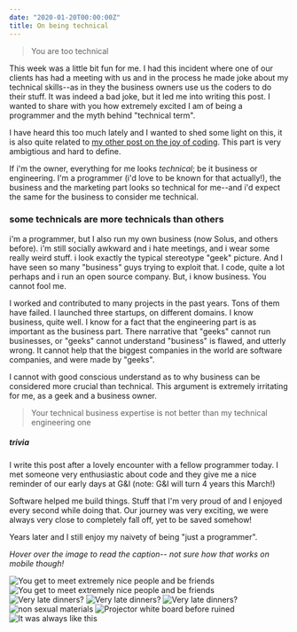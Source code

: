 ```yaml
---
date: "2020-01-20T00:00:00Z"
title: On being technical
---
```


> You are too technical

This week was a little bit fun for me. I had this incident where one of our clients has had a meeting with us and in the process he made joke about my technical skills--as in they the business owners use us the coders to do their stuff. It was indeed a bad joke, but it led me into writing this post. I wanted to share with you how extremely excited I am of being a programmer and the myth behind "technical term".

I have heard this too much lately and I wanted to shed some light on this, it is also quite related to [my other post on the joy of coding](/2020/01/04/on-the-joy-of-coding.html). This part is very ambigtious and hard to define.

If i'm the owner, everything for me looks _technical_; be it business or engineering. I'm a programmer (i'd love to be known for that actually!), the business and the marketing part looks so technical for me--and i'd expect the same for the business to consider me technical.

### some technicals are more technicals than others

i'm a programmer, but I also run my own business (now Solus, and others before). i'm still socially awkward and i hate meetings, and i wear some really weird stuff. i look exactly the typical stereotype "geek" picture. And I have seen so many "business" guys trying to exploit that.
I code, quite a lot perhaps and i run an open source company. But, i know business. You cannot fool me.

I worked and contributed to many projects in the past years. Tons of them have failed. I launched three startups, on different domains. I know business, quite well. I know for a fact that the engineering part is as important as the business part. There narrative that "geeks" cannot run businesses, or "geeks" cannot understand "business" is flawed, and utterly wrong. It cannot help that the biggest companies in the world are software companies, and were made by "geeks".

I cannot with good conscious understand as to why business can be considered more crucial than technical. This argument is extremely irritating for me, as a geek and a business owner.

> Your technical business expertise is not better than my technical engineering one

##### trivia

I write this post after a lovely encounter with a fellow programmer today. I met someone very enthusiastic about code and they give me a nice reminder of our early days at G&I (note: G&I will turn 4 years this March!)

Software helped me build things. Stuff that I'm very proud of and I enjoyed every second while doing that. Our journey was very exciting, we were always very close to completely fall off, yet to be saved somehow!

Years later and I still enjoy my naivety of being "just a programmer".

_Hover over the image to read the caption-- not sure how that works on mobile though!_

![You get to meet extremely nice people and be friends](/assets/1.webp "You get to meet extremely nice people and be friends")
![You get to meet extremely nice people and be friends](/assets/2.webp "You get to meet extremely nice people and be friends")
![Very late dinners?](/assets/3.webp "Very late dinners! Yeah, sign me in!")
![Very late dinners?](/assets/4.webp "Very late dinners! Yeah, sign me in!")
![Very late dinners?](/assets/5.webp "This was supposed to be شعيرية. Salamon loved it though! He ate the whole plate!")
![non sexual materials](/assets/6.webp "NOOOO! That video was not porn!")
![Projector white board before ruined](/assets/7.webp "Our projector white board, when it was well white")
![It was always like this](/assets/8.webp "We never settled. We are always a step off completely collapsing!")
